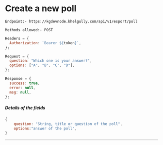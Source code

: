 # Create a new poll

`Endpoint:- https://kgdevnode.khelgully.com/api/v1/esport/poll`

`Methods allowed:- POST`

```javascript
Headers = {
  Authorization: `Bearer ${token}`,
};
```

```javascript
Request = {
  question: "Which one is your answer?",
  options: ["A", "B", "C", "D"],
};

Response = {
  success: true,
  error: null,
  msg: null,
};
```

##### Details of the fields

```javascript
{
    question: "String, title or question of the poll",
    options:"answer of the poll",
}

```

<hr />
